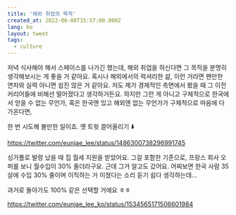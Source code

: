 ```yaml
---
title: '해외 취업의 목적'
created_at: 2022-06-08T15:57:00.000Z
lang: ko
layout: tweet
tags:
  - culture
---
```


저녁 식사해야 해서 스페이스를 나가긴 했는데, 해외 취업을 하신다면 그 목적을 분명히 생각해보시는 게 좋을 거 같아요. 혹시나 해외에서의 럭셔리한 삶, 이런 거라면 왠만한 연차와 실력 아니면 쉽진 않은 거 같아요. 저도 제가 경제적인 측면에서 봤을 때 그 이전 커리어들에 비해선 떨어졌다고 생각하거든요. 하지만 그런 게 아니고 구체적으로 한국에서 얻을 수 없는 무언가, 혹은 한국엔 있고 해외엔 없는 무언가가 구체적으로 마음에 다가온다면,

한 번 시도해 볼만한 일이죠. 옛 트윗 끌어올리기 ⬇️

https://twitter.com/eunjae_lee/status/1486300738296991745

싱가폴로 발령 났을 때 집 월세 지원을 받았어요. 그걸 포함한 기준으로, 프랑스 회사 오퍼를 보니 월수입이 30% 줄더라구요. 근데 그거 알고도 갔어요. 어찌보면 한국 사람 35살에 수입 30% 줄이며 이직하는 거 미쳤다는 소리 듣기 쉽다 생각하는데...

과거로 돌아가도 100% 같은 선택할 거에요 ㅎㅎ

https://twitter.com/eunjae_lee_ko/status/1534565171506601984
